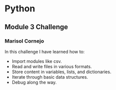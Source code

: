 # Python
## Module 3 Challenge
### Marisol Cornejo

In this challenge I have learned how to:

* Import modules like csv.
* Read and write files in various formats. 
* Store content in variables, lists, and dictionaries.
* Iterate through basic data structures. 
* Debug along the way. 